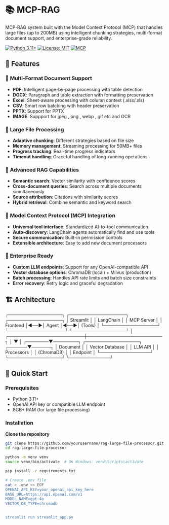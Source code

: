 
# 📚 MCP-RAG 

MCP-RAG system built with the Model Context Protocol (MCP) that handles large files (up to 200MB) using intelligent chunking strategies, multi-format document support, and enterprise-grade reliability.

[![Python 3.11+](https://img.shields.io/badge/python-3.11+-blue.svg)](https://www.python.org/downloads/)
[![License: MIT](https://img.shields.io/badge/License-MIT-yellow.svg)](https://opensource.org/licenses/MIT)
[![MCP](https://img.shields.io/badge/MCP-Compatible-green.svg)](https://github.com/modelcontextprotocol)

## 🌟 Features

### 📄 **Multi-Format Document Support**
- **PDF**: Intelligent page-by-page processing with table detection
- **DOCX**: Paragraph and table extraction with formatting preservation  
- **Excel**: Sheet-aware processing with column context (.xlsx/.xls)
- **CSV**: Smart row batching with header preservation
- **PPTX**: Support for PPTX
- **IMAGE**: Suppport for jpeg , png , webp , gif etc and OCR

### 🚀 **Large File Processing**
- **Adaptive chunking**: Different strategies based on file size
- **Memory management**: Streaming processing for 50MB+ files
- **Progress tracking**: Real-time progress indicators
- **Timeout handling**: Graceful handling of long-running operations

### 🧠 **Advanced RAG Capabilities**
- **Semantic search**: Vector similarity with confidence scores
- **Cross-document queries**: Search across multiple documents simultaneously
- **Source attribution**: Citations with similarity scores
- **Hybrid retrieval**: Combine semantic and keyword search

### 🔌 **Model Context Protocol (MCP) Integration**
- **Universal tool interface**: Standardized AI-to-tool communication
- **Auto-discovery**: LangChain agents automatically find and use tools
- **Secure communication**: Built-in permission controls
- **Extensible architecture**: Easy to add new document processors

### 🏢 **Enterprise Ready**
- **Custom LLM endpoints**: Support for any OpenAI-compatible API
- **Vector database options**: ChromaDB (local) + Milvus (production)
- **Batch processing**: Handles API rate limits and batch size constraints
- **Error recovery**: Retry logic and graceful degradation

## 🏗️ Architecture

┌─────────────────┐    ┌──────────────────┐    ┌─────────────────┐
│   Streamlit     │    │   LangChain      │    │   MCP Server    │
│   Frontend      │◄──►│   Agent          │◄──►│   (Tools)       │
└─────────────────┘    └──────────────────┘    └─────────────────┘
│
┌────────────────────────┼────────────────────────┐
│                        ▼                        │
┌───────▼────────┐    ┌─────────────────┐    ┌──────▼──────┐
│ Document       │    │ Vector Database │    │ LLM API     │
│ Processors     │    │ (ChromaDB)      │    │ Endpoint    │
└────────────────┘    └─────────────────┘    └─────────────┘

## 🚀 Quick Start

### Prerequisites

- Python 3.11+
- OpenAI API key or compatible LLM endpoint
- 8GB+ RAM (for large file processing)

### Installation
**Clone the repository**
```bash
git clone https://github.com/yourusername/rag-large-file-processor.git
cd rag-large-file-processor

python -m venv venv
source venv/bin/activate  # On Windows: venv\Scripts\activate

pip install -r requirements.txt

# Create .env file
cat > .env << EOF
OPENAI_API_KEY=your_openai_api_key_here
BASE_URL=https://api.openai.com/v1
MODEL_NAME=gpt-4o
VECTOR_DB_TYPE=chromadb


streamlit run streamlit_app.py
